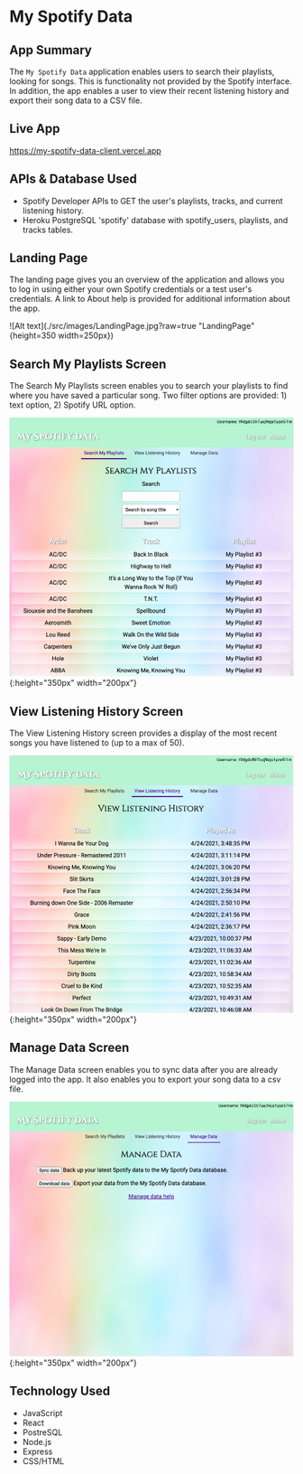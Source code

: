 # My Spotify Data

## App Summary

The `My Spotify Data` application enables users to search their playlists, looking for songs. This is functionality not provided by the Spotify interface. In addition, the app enables a user to view their recent listening history and export their song data to a CSV file.

## Live App

https://my-spotify-data-client.vercel.app

## APIs & Database Used

- Spotify Developer APIs to GET the user's playlists, tracks, and current listening history.
- Heroku PostgreSQL 'spotify' database with spotify_users, playlists, and tracks tables.

## Landing Page

The landing page gives you an overview of the application and allows you to log in using either your own Spotify credentials or a test user's credentials. A link to About help is provided for additional information about the app.

![Alt text](./src/images/LandingPage.jpg?raw=true "LandingPage" {height=350 width=250px})

## Search My Playlists Screen

The Search My Playlists screen enables you to search your playlists to find where you have saved a particular song. Two filter options are provided: 1) text option, 2) Spotify URL option.

![Alt text](./src/images/SearchMyPlaylists.jpg?raw=true "SearchMyPlaylists"){:height="350px" width="200px"}

## View Listening History Screen

The View Listening History screen provides a display of the most recent songs you have listened to (up to a max of 50).

![Alt text](./src/images/ViewListeningHistory.jpg?raw=true "ViewListeningHistory"){:height="350px" width="200px"}

## Manage Data Screen

The Manage Data screen enables you to sync data after you are already logged into the app. It also enables you to export your song data to a csv file.

![Alt text](./src/images/ManageData.jpg?raw=true "ManageData"){:height="350px" width="200px"}

## Technology Used

- JavaScript
- React
- PostreSQL
- Node.js
- Express
- CSS/HTML
